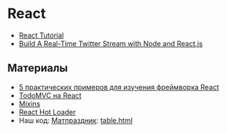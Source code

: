 React
==

- [React Tutorial](http://facebook.github.io/react/docs/tutorial.html)
- [Build A Real-Time Twitter Stream with Node and React.js](https://scotch.io/tutorials/build-a-real-time-twitter-stream-with-node-and-react-js)


Материалы
---

- [5 практических примеров для изучения фреймворка React](http://habrahabr.ru/post/229629/)
- [TodoMVC на React](http://todomvc.com/examples/react/)
- [Mixins](http://pomax.github.io/?#gh-weblog-1420592591221)
- [React Hot Loader](https://github.com/gaearon/react-hot-loader)
- Наш код: [Матпраздник](https://github.com/matprazdnik/matprazdnik): [table.html](https://github.com/matprazdnik/matprazdnik/blob/master/flying_rows/templates/table.html)
